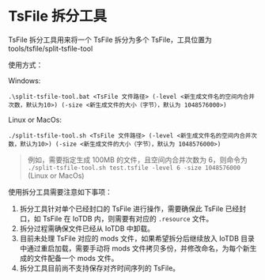 <!--

    Licensed to the Apache Software Foundation (ASF) under one
    or more contributor license agreements.  See the NOTICE file
    distributed with this work for additional information
    regarding copyright ownership.  The ASF licenses this file
    to you under the Apache License, Version 2.0 (the
    "License"); you may not use this file except in compliance
    with the License.  You may obtain a copy of the License at
    
        http://www.apache.org/licenses/LICENSE-2.0
    
    Unless required by applicable law or agreed to in writing,
    software distributed under the License is distributed on an
    "AS IS" BASIS, WITHOUT WARRANTIES OR CONDITIONS OF ANY
    KIND, either express or implied.  See the License for the
    specific language governing permissions and limitations
    under the License.

-->

# TsFile 拆分工具

TsFile 拆分工具用来将一个 TsFile 拆分为多个 TsFile，工具位置为 tools/tsfile/split-tsfile-tool

使用方式：

Windows:

```
.\split-tsfile-tool.bat <TsFile 文件路径> (-level <新生成文件名的空间内合并次数，默认为10>) (-size <新生成文件的大小（字节），默认为 1048576000>)
```


Linux or MacOs:

```
./split-tsfile-tool.sh <TsFile 文件路径> (-level <新生成文件名的空间内合并次数，默认为10>) (-size <新生成文件的大小（字节），默认为 1048576000>)
```

> 例如，需要指定生成 100MB 的文件，且空间内合并次数为 6，则命令为 `./split-tsfile-tool.sh test.tsfile -level 6 -size 1048576000` (Linux or MacOs)

使用拆分工具需要注意如下事项：

1. 拆分工具针对单个已经封口的 TsFile 进行操作，需要确保此 TsFile 已经封口，如 TsFile 在 IoTDB 内，则需要有对应的 `.resource` 文件。
2. 拆分过程需确保文件已经从 IoTDB 中卸载。
3. 目前未处理 TsFile 对应的 mods 文件，如果希望拆分后继续放入 IoTDB 目录中通过重启加载，需要手动将 mods 文件拷贝多份，并修改命名，为每个新生成的文件配备一个 mods 文件。
4. 拆分工具目前尚不支持保存对齐时间序列的 TsFile。
